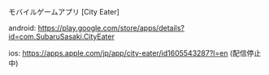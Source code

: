 モバイルゲームアプリ [City Eater]

android: https://play.google.com/store/apps/details?id=com.SubaruSasaki.CityEater

ios: https://apps.apple.com/jp/app/city-eater/id1605543287?l=en (配信停止中)

